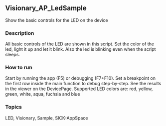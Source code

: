 ## Visionary_AP_LedSample
Show the basic controls for the LED on the device

### Description
All basic controls of the LED are shown in this script.
Set the color of the led, light it up and let it blink. Also the led 
is blinking even when the script sleeps.
### How to run
Start by running the app (F5) or debugging (F7+F10). 
Set a breakpoint on the first row inside the main function to debug step-by-step. 
See the results in the viewer on the DevicePage.
Supported LED colors are: red, yellow, green, white, aqua, fuchsia and blue

### Topics
LED, Visionary, Sample, SICK-AppSpace